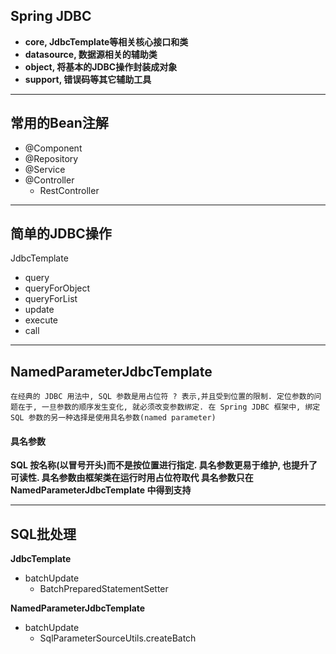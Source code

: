 ## Spring JDBC

* **core, JdbcTemplate等相关核心接口和类**
* **datasource, 数据源相关的辅助类**
* **object, 将基本的JDBC操作封装成对象**
* **support, 错误码等其它辅助工具**

***

## 常用的Bean注解
* @Component
* @Repository
* @Service
* @Controller
  * RestController

***

## 简单的JDBC操作
JdbcTemplate
* query
* queryForObject
* queryForList
* update
* execute
* call

***

## NamedParameterJdbcTemplate
`在经典的 JDBC 用法中, SQL 参数是用占位符 ? 表示,并且受到位置的限制. 定位参数的问题在于, 一旦参数的顺序发生变化, 就必须改变参数绑定.
在 Spring JDBC 框架中, 绑定 SQL 参数的另一种选择是使用具名参数(named parameter)`

#### 具名参数
**SQL 按名称(以冒号开头)而不是按位置进行指定. 具名参数更易于维护, 也提升了可读性. 具名参数由框架类在运行时用占位符取代
具名参数只在 NamedParameterJdbcTemplate 中得到支持**

***

## SQL批处理
**JdbcTemplate**
* batchUpdate
  * BatchPreparedStatementSetter

**NamedParameterJdbcTemplate**
* batchUpdate
  * SqlParameterSourceUtils.createBatch
